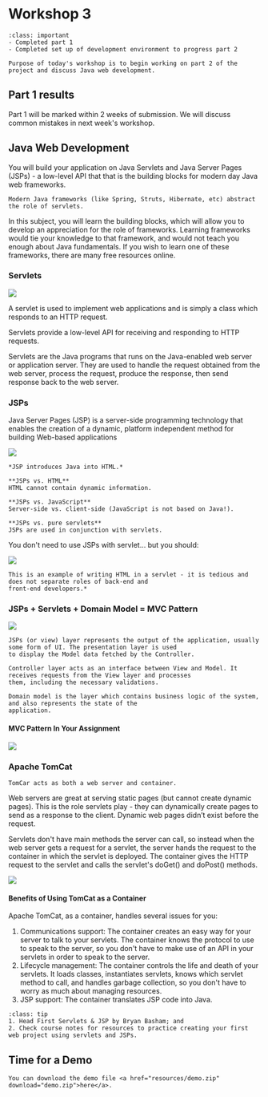 # Workshop 3

```{admonition} By Now You Should Have
:class: important
- Completed part 1
- Completed set up of development environment to progress part 2
```

```{note}
Purpose of today's workshop is to begin working on part 2 of the project and discuss Java web development.
```

## Part 1 results
Part 1 will be marked within 2 weeks of submission. We will discuss common mistakes in next week's workshop.

## Java Web Development

You will build your application on Java Servlets and Java Server Pages (JSPs) - a low-level API that that is the 
building blocks for modern day Java web frameworks.  

```{tip}
Modern Java frameworks (like Spring, Struts, Hibernate, etc) abstract the role of servlets.
```

In this subject, you will learn the building blocks, which will allow you to develop an appreciation for the role of 
frameworks. Learning frameworks would tie your knowledge to that framework, and would not teach you enough about Java 
fundamentals.
If you wish to learn one of these frameworks, there are many free resources online.

### Servlets

![](resources/servlet.png)

A servlet is used to implement web applications and is simply a class which responds to an HTTP request.

Servlets provide a low-level API for receiving and responding to HTTP requests.

Servlets are the Java programs that runs on the Java-enabled web server or application server. They are used to 
handle the request obtained from the web server, process the request, produce the response, then send response 
back to the web server.

### JSPs

Java Server Pages (JSP) is a server-side programming technology that enables the creation of a dynamic, platform 
independent method for building Web-based applications

![](resources/jsp.png)

```{important}
*JSP introduces Java into HTML.*

**JSPs vs. HTML**  
HTML cannot contain dynamic information.

**JSPs vs. JavaScript**  
Server-side vs. client-side (JavaScript is not based on Java!).

**JSPs vs. pure servlets**  
JSPs are used in conjunction with servlets.
```

You don't need to use JSPs with servlet... but you should:

![](resources/html_and_servlets.png)

```{tip}
This is an example of writing HTML in a servlet - it is tedious and does not separate roles of back-end and 
front-end developers.*
```

### JSPs + Servlets + Domain Model = MVC Pattern

![](resources/mvc_pattern.png)

```{admonition} Definition
JSPs (or view) layer represents the output of the application, usually some form of UI. The presentation layer is used 
to display the Model data fetched by the Controller.
```

```{admonition} Definition
Controller layer acts as an interface between View and Model. It receives requests from the View layer and processes 
them, including the necessary validations.
```

```{admonition} Definition
Domain model is the layer which contains business logic of the system, and also represents the state of the 
application.
```

#### MVC Pattern In Your Assignment

![](resources/mvc_assignment.png)

### Apache TomCat

```{note}
TomCar acts as both a web server and container.
```

Web servers are great at serving static pages (but cannot create dynamic pages). This is the role servlets play - they 
can dynamically create pages to send as a response to the client. Dynamic web pages didn’t exist before the request.

Servlets don't have main methods the server can call, so instead when the web server gets a request for a servlet, the 
server hands the request to the container in which the servlet is deployed. The container gives the HTTP request to the 
servlet and calls the servlet's doGet() and doPost() methods.

![](resources/apache_tomcat.png)

#### Benefits of Using TomCat as a Container

Apache TomCat, as a container, handles several issues for you:

1. Communications support: The container creates an easy way for your server to talk to your servlets. The container 
knows the protocol to use to speak to the server, so you don't have to make use of an API in your servlets in order to 
speak to the server.
2. Lifecycle management: The container controls the life and death of your servlets. It loads classes, instantiates 
servlets, knows which servlet method to call, and handles garbage collection, so you don't have to worry as much about 
managing resources.
3. JSP support: The container translates JSP code into Java.

```{admonition} Extra Resources
:class: tip
1. Head First Servlets & JSP by Bryan Basham; and
2. Check course notes for resources to practice creating your first web project using servlets and JSPs.
```

## Time for a Demo

```{attention}
You can download the demo file <a href="resources/demo.zip" download="demo.zip">here</a>.
```
